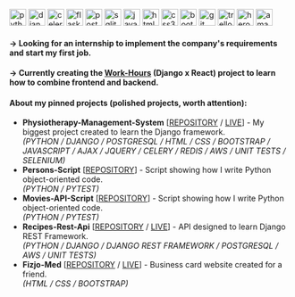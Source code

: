 <img src='https://cdn.jsdelivr.net/npm/simple-icons@3.0.1/icons/python.svg' alt='python' height='30'> <img src='https://cdn.jsdelivr.net/npm/simple-icons@3.0.1/icons/django.svg' alt='django' height='30'> <img src='https://cdn.jsdelivr.net/npm/simple-icons@3.0.1/icons/celery.svg' alt='celery' height='30'> <img src='https://cdn.jsdelivr.net/npm/simple-icons@3.0.1/icons/flask.svg' alt='flask' height='30'> <img src='https://cdn.jsdelivr.net/npm/simple-icons@3.0.1/icons/postgresql.svg' alt='postgresql' height='30'> <img src='https://cdn.jsdelivr.net/npm/simple-icons@3.0.1/icons/sqlite.svg' alt='sqlite' height='30'> <img src='https://cdn.jsdelivr.net/npm/simple-icons@3.0.1/icons/javascript.svg' alt='javascript' height='30'> <img src='https://cdn.jsdelivr.net/npm/simple-icons@3.0.1/icons/html5.svg' alt='html5' height='30'>  <img src='https://cdn.jsdelivr.net/npm/simple-icons@3.0.1/icons/css3.svg' alt='css3' height='30'> <img src='https://cdn.jsdelivr.net/npm/simple-icons@3.0.1/icons/bootstrap.svg' alt='bootstrap' height='30'>  <img src='https://cdn.jsdelivr.net/npm/simple-icons@3.0.1/icons/git.svg' alt='git' height='30'>   <img src='https://cdn.jsdelivr.net/npm/simple-icons@3.0.1/icons/trello.svg' alt='trello' height='30'>
<img src='https://cdn.jsdelivr.net/npm/simple-icons@3.0.1/icons/heroku.svg' alt='heroku' height='30'>  <img src='https://cdn.jsdelivr.net/npm/simple-icons@3.0.1/icons/amazonaws.svg' alt='amazonaws' height='30'>

#### -> Looking for an internship to implement the company's requirements and start my first job.
#### -> Currently creating the [Work-Hours](https://github.com/szypkiwonsz/Work-Hours) (Django x React) project to learn how to combine frontend and backend.

#### About my pinned projects (polished projects, worth attention):
- **Physiotherapy-Management-System** [[REPOSITORY](https://github.com/szypkiwonsz/Physiotherapy-Management-System) / [LIVE](https://fizjo-system.herokuapp.com/)] - My biggest project created to learn the Django framework. <br>*(PYTHON / DJANGO / POSTGRESQL / HTML / CSS / BOOTSTRAP / JAVASCRIPT / AJAX / JQUERY / CELERY / REDIS / AWS / UNIT TESTS / SELENIUM)*
- **Persons-Script** [[REPOSITORY](https://github.com/szypkiwonsz/Persons-Script)] - Script showing how I write Python object-oriented code. <br>*(PYTHON / PYTEST)*
- **Movies-API-Script** [[REPOSITORY](https://github.com/szypkiwonsz/Movies-API-Script)] - Script showing how I write Python object-oriented code. <br>*(PYTHON / PYTEST)*
- **Recipes-Rest-Api** [[REPOSITORY](https://github.com/szypkiwonsz/Recipes-Rest-Api) / [LIVE](https://recipes-cookbook-api.herokuapp.com/api/)] - API designed to learn Django REST Framework. <br>*(PYTHON / DJANGO / DJANGO REST FRAMEWORK / POSTGRESQL / AWS / UNIT TESTS)*
- **Fizjo-Med** [[REPOSITORY](https://github.com/szypkiwonsz/Fizjo-Med) / [LIVE](http://www.fizjo-med.eu/)] - Business card website created for a friend. <br>*(HTML / CSS / BOOTSTRAP)*
